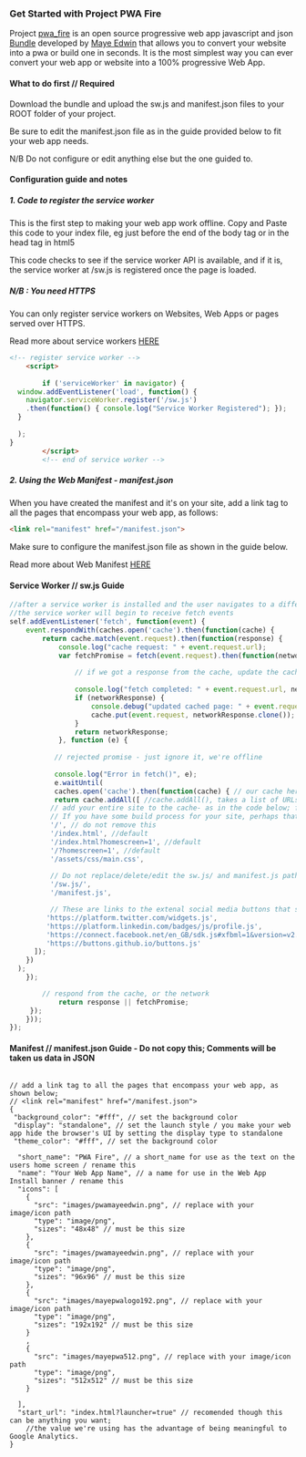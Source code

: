 ### Get Started with Project PWA Fire
Project [pwa_fire](https://twitter.com/pwafire) is an open source progressive web app javascript and json [Bundle](https://twitter.com/pwafire) developed by [Maye Edwin](https://maye.gdgmoi.com) that allows you to convert your website into a pwa or build one in seconds. It is the most simplest way you can ever convert your web app or website into a 100% progressive Web App.

#### What to do first // Required

Download the bundle and upload the sw.js and manifest.json files to your ROOT folder of your project.

Be sure to edit the manifest.json file as in the guide provided below to fit your web app needs.

N/B Do not configure or edit anything else but the one guided to.

#### Configuration guide and notes

##### 1. Code to register the service worker
This is the first step to making your web app work offline. Copy and Paste this code to your index file, eg just before the end of the body tag or in the head tag in html5

This code checks to see if the service worker API is available, and if it is, the service worker at /sw.js is registered once the page is loaded.

##### N/B : You need HTTPS
You can only register service workers on Websites, Web Apps or pages served over HTTPS.

Read more about service workers [HERE](https://developers.google.com/web/fundamentals/primers/service-workers/)

```html
<!-- register service worker -->
	<script>
	
	    if ('serviceWorker' in navigator) {
  window.addEventListener('load', function() {
    navigator.serviceWorker.register('/sw.js')
    .then(function() { console.log("Service Worker Registered"); });
  }
  
  );
}
        </script>
		<!-- end of service worker -->

```
##### 2. Using the Web Manifest - manifest.json
When you have created the manifest and it's on your site, add a link tag to all the pages that encompass your web app, as follows:

```html
<link rel="manifest" href="/manifest.json">

```
Make sure to configure the manifest.json file as shown in the guide below.

Read more about Web Manifest [HERE](https://developers.google.com/web/fundamentals/web-app-manifest/)

#### Service Worker // sw.js Guide

```javascript
//after a service worker is installed and the user navigates to a different page or refreshes, 
//the service worker will begin to receive fetch events
self.addEventListener('fetch', function(event) {
    event.respondWith(caches.open('cache').then(function(cache) {
        return cache.match(event.request).then(function(response) {
            console.log("cache request: " + event.request.url);
            var fetchPromise = fetch(event.request).then(function(networkResponse) {
                
                // if we got a response from the cache, update the cache
                
                console.log("fetch completed: " + event.request.url, networkResponse);
                if (networkResponse) {
                    console.debug("updated cached page: " + event.request.url, networkResponse);
                    cache.put(event.request, networkResponse.clone());
                }
                return networkResponse;
            }, function (e) {
                
           // rejected promise - just ignore it, we're offline
                
           console.log("Error in fetch()", e);
           e.waitUntil(
           caches.open('cache').then(function(cache) { // our cache here is named *cache* in the caches.open()
           return cache.addAll([ //cache.addAll(), takes a list of URLs, then fetches them from the server and adds the response to the cache.
          // add your entire site to the cache- as in the code below; for offline access
          // If you have some build process for your site, perhaps that could generate the list of possible URLs that a user might load.
          '/', // do not remove this
          '/index.html', //default
          '/index.html?homescreen=1', //default
          '/?homescreen=1', //default
          '/assets/css/main.css',
               
          // Do not replace/delete/edit the sw.js/ and manifest.js paths below
          '/sw.js/',
          '/manifest.js',

          // These are links to the extenal social media buttons that should be cached if any exists.
         'https://platform.twitter.com/widgets.js',
         'https://platform.linkedin.com/badges/js/profile.js',
         'https://connect.facebook.net/en_GB/sdk.js#xfbml=1&version=v2.11&appId=128193484441134',
         'https://buttons.github.io/buttons.js'
      ]);
    })
  );
    });

        // respond from the cache, or the network
            return response || fetchPromise;
     });
    }));
});

```


#### Manifest // manifest.json Guide - Do not copy this; Comments will be taken us data in JSON

```

// add a link tag to all the pages that encompass your web app, as shown below;
// <link rel="manifest" href="/manifest.json">
{
 "background_color": "#fff", // set the background color
 "display": "standalone", // set the launch style / you make your web app hide the browser's UI by setting the display type to standalone
 "theme_color": "#fff", // set the background color
    
  "short_name": "PWA Fire", // a short_name for use as the text on the users home screen / rename this
  "name": "Your Web App Name", // a name for use in the Web App Install banner / rename this
  "icons": [
    {
      "src": "images/pwamayeedwin.png", // replace with your image/icon path
      "type": "image/png",
      "sizes": "48x48" // must be this size
    },
    {
      "src": "images/pwamayeedwin.png", // replace with your image/icon path
      "type": "image/png",
      "sizes": "96x96" // must be this size
    },
    {
      "src": "images/mayepwalogo192.png", // replace with your image/icon path
      "type": "image/png",
      "sizes": "192x192" // must be this size
    }
    ,
    {
      "src": "images/mayepwa512.png", // replace with your image/icon path
      "type": "image/png",
      "sizes": "512x512" // must be this size
    }
    
  ],
  "start_url": "index.html?launcher=true" // recomended though this can be anything you want; 
    //the value we're using has the advantage of being meaningful to Google Analytics.
}

```
